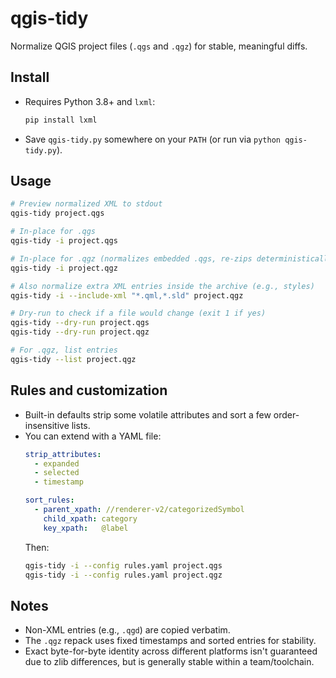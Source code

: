 
# qgis-tidy

Normalize QGIS project files (`.qgs` and `.qgz`) for stable, meaningful diffs.

## Install
- Requires Python 3.8+ and `lxml`:
  ```bash
  pip install lxml
  ```
- Save `qgis-tidy.py` somewhere on your `PATH` (or run via `python qgis-tidy.py`).

## Usage
```bash
# Preview normalized XML to stdout
qgis-tidy project.qgs

# In-place for .qgs
qgis-tidy -i project.qgs

# In-place for .qgz (normalizes embedded .qgs, re-zips deterministically)
qgis-tidy -i project.qgz

# Also normalize extra XML entries inside the archive (e.g., styles)
qgis-tidy -i --include-xml "*.qml,*.sld" project.qgz

# Dry-run to check if a file would change (exit 1 if yes)
qgis-tidy --dry-run project.qgs
qgis-tidy --dry-run project.qgz

# For .qgz, list entries
qgis-tidy --list project.qgz
```



## Rules and customization
- Built-in defaults strip some volatile attributes and sort a few order-insensitive lists.
- You can extend with a YAML file:
  ```yaml
  strip_attributes:
    - expanded
    - selected
    - timestamp

  sort_rules:
    - parent_xpath: //renderer-v2/categorizedSymbol
      child_xpath: category
      key_xpath:   @label
  ```
  Then:
  ```bash
  qgis-tidy -i --config rules.yaml project.qgs
  qgis-tidy -i --config rules.yaml project.qgz
  ```

## Notes
- Non-XML entries (e.g., `.qgd`) are copied verbatim.
- The `.qgz` repack uses fixed timestamps and sorted entries for stability.
- Exact byte-for-byte identity across different platforms isn't guaranteed due to zlib differences, but is generally stable within a team/toolchain.
